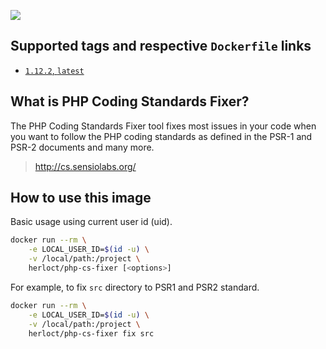 [![](https://images.microbadger.com/badges/image/herloct/php-cs-fixer.svg)](http://microbadger.com/images/herloct/php-cs-fixer "Get your own image badge on microbadger.com")

## Supported tags and respective `Dockerfile` links

* [`1.12.2`, `latest`](https://github.com/herloct/docker-php-cs-fixer/blob/master/1.12.2/Dockerfile)

## What is PHP Coding Standards Fixer?

The PHP Coding Standards Fixer tool fixes most issues in your code when you want to follow the PHP coding standards as defined in the PSR-1 and PSR-2 documents and many more.

> http://cs.sensiolabs.org/

## How to use this image

Basic usage using current user id (uid).

```sh
docker run --rm \
    -e LOCAL_USER_ID=$(id -u) \
    -v /local/path:/project \
    herloct/php-cs-fixer [<options>]
```

For example, to fix `src` directory to PSR1 and PSR2 standard.

```sh
docker run --rm \
    -e LOCAL_USER_ID=$(id -u) \
    -v /local/path:/project \
    herloct/php-cs-fixer fix src
```
